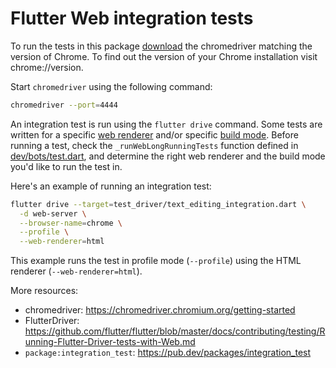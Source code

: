 # Flutter Web integration tests

To run the tests in this package [download][1] the chromedriver matching the
version of Chrome. To find out the version of your Chrome installation visit
chrome://version.

Start `chromedriver` using the following command:

```sh
chromedriver --port=4444
```

An integration test is run using the `flutter drive` command. Some tests are
written for a specific [web renderer][2] and/or specific [build mode][4].
Before running a test, check the `_runWebLongRunningTests` function defined in
[dev/bots/test.dart][3], and determine the right web renderer and the build
mode you'd like to run the test in.

Here's an example of running an integration test:

```sh
flutter drive --target=test_driver/text_editing_integration.dart \
  -d web-server \
  --browser-name=chrome \
  --profile \
  --web-renderer=html
```

This example runs the test in profile mode (`--profile`) using the HTML
renderer (`--web-renderer=html`).

More resources:

* chromedriver: https://chromedriver.chromium.org/getting-started
* FlutterDriver: https://github.com/flutter/flutter/blob/master/docs/contributing/testing/Running-Flutter-Driver-tests-with-Web.md
* `package:integration_test`: https://pub.dev/packages/integration_test

[1]: https://chromedriver.chromium.org/downloads
[2]: https://flutter.dev/docs/development/tools/web-renderers
[3]: https://github.com/flutter/flutter/blob/main/dev/bots/test.dart
[4]: https://flutter.dev/docs/testing/build-modes

